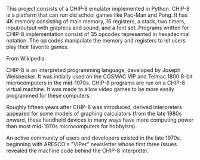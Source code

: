 This project consists of a CHIP-8 emulator implemented in Python. CHIP-8 is a
platform that can run old school games like Pac-Man and Pong. It has 4K memory
consisting of main memory, 16 registers, a stack, two timers, input/output with
graphics and sound, and a font set. Programs written for CHIP-8 implementation
consist of 35 opcodes represented in hexadecimal notation. The op codes manipulate
the memory and registers to let users play their favorite games.


From Wikipedia:

CHIP-8 is an interpreted programming language, developed by Joseph Weisbecker. It was initially used on the COSMAC VIP and Telmac 1800 8-bit microcomputers in the mid-1970s. CHIP-8 programs are run on a CHIP-8 virtual machine. It was made to allow video games to be more easily programmed for these computers.

Roughly fifteen years after CHIP-8 was introduced, derived interpreters appeared for some models of graphing calculators (from the late 1980s onward, these handheld devices in many ways have more computing power than most mid-1970s microcomputers for hobbyists).

An active community of users and developers existed in the late 1970s, beginning with ARESCO's "VIPer" newsletter whose first three issues revealed the machine code behind the CHIP-8 interpreter.
